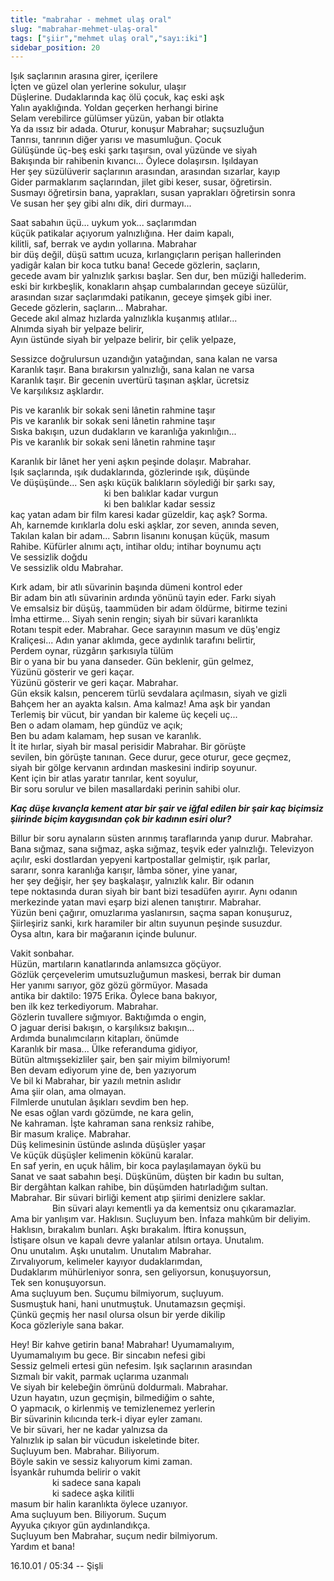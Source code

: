 ```yaml
---
title: "mabrahar - mehmet ulaş oral"
slug: "mabrahar-mehmet-ulaş-oral"
tags: ["şiir","mehmet ulaş oral","sayı:iki"]
sidebar_position: 20
---
```


Işık saçlarının arasına girer, içerilere\
İçten ve güzel olan yerlerine sokulur, ulaşır\
Düşlerine. Dudaklarında kaç ölü çocuk, kaç eski aşk\
Yalın ayaklığında. Yoldan geçerken herhangi birine\
Selam verebilirce gülümser yüzün, yaban bir otlakta\
Ya da ıssız bir adada. Oturur, konuşur Mabrahar; suçsuzluğun\
Tanrısı, tanrının diğer yarısı ve masumluğun. Çocuk\
Gülüşünde üç-beş eski şarkı taşırsın, oval yüzünde ve siyah\
Bakışında bir rahibenin kıvancı... Öylece dolaşırsın. Işıldayan\
Her şey süzülüverir saçlarının arasından, arasından sızarlar, kayıp\
Gider parmaklarım saçlarından, jilet gibi keser, susar, öğretirsin.\
Susmayı öğretirsin bana, yaprakları, susan yaprakları öğretirsin sonra\
Ve susan her şey gibi alnı dik, diri durmayı...

Saat sabahın üçü... uykum yok... saçlarımdan\
küçük patikalar açıyorum yalnızlığına. Her daim kapalı,\
kilitli, saf, berrak ve aydın yollarına. Mabrahar\
bir düş değil, düşü sattım ucuza, kırlangıçların perişan hallerinden\
yadigâr kalan bir koca tutku bana! Gecede gözlerin, saçların,\
gecede avam bir yalnızlık şarkısı başlar. Sen dur, ben müziği
hallederim.\
eski bir kırkbeşlik, konakların ahşap cumbalarından geceye süzülür,\
arasından sızar saçlarımdaki patikanın, geceye şimşek gibi iner.\
Gecede gözlerin, saçların... Mabrahar.\
Gecede akıl almaz hızlarda yalnızlıkla kuşanmış atlılar...\
Alnımda siyah bir yelpaze belirir,\
Ayın üstünde siyah bir yelpaze belirir, bir çelik yelpaze,

Sessizce doğrulursun uzandığın yatağından, sana kalan ne varsa\
Karanlık taşır. Bana bırakırsın yalnızlığı, sana kalan ne varsa\
Karanlık taşır. Bir gecenin uvertürü taşınan aşklar, ücretsiz\
Ve karşılıksız aşklardır.

Pis ve karanlık bir sokak seni lânetin rahmine taşır\
Pis ve karanlık bir sokak seni lânetin rahmine taşır\
Sıska bakışın, uzun dudakların ve karanlığa yakınlığın...\
Pis ve karanlık bir sokak seni lânetin rahmine taşır

Karanlık bir lânet her yeni aşkın peşinde dolaşır. Mabrahar.\
Işık saçlarında, ışık dudaklarında, gözlerinde ışık, düşünde\
Ve düşüşünde... Sen aşkı küçük balıkların söylediği bir şarkı say,\
                                      ki ben balıklar kadar vurgun\
                                      ki ben balıklar kadar sessiz\
kaç yatan adam bir film karesi kadar güzeldir, kaç aşk? Sorma.\
Ah, karnemde kırıklarla dolu eski aşklar, zor seven, anında seven,\
Takılan kalan bir adam... Sabrın lisanını konuşan küçük, masum\
Rahibe. Küfürler alnımı açtı, intihar oldu; intihar boynumu açtı\
Ve sessizlik doğdu\
Ve sessizlik oldu Mabrahar.

Kırk adam, bir atlı süvarinin başında dümeni kontrol eder\
Bir adam bin atlı süvarinin ardında yönünü tayin eder. Farkı siyah\
Ve emsalsiz bir düşüş, taammüden bir adam öldürme, bitirme tezini\
İmha ettirme... Siyah senin rengin; siyah bir süvari karanlıkta\
Rotanı tespit eder. Mabrahar. Gece sarayının masum ve düş'engiz\
Kraliçesi... Adın yanar aklımda, gece aydınlık tarafını belirtir,\
Perdem oynar, rüzgârın şarkısıyla tülüm\
Bir o yana bir bu yana danseder. Gün beklenir, gün gelmez,\
Yüzünü gösterir ve geri kaçar.\
Yüzünü gösterir ve geri kaçar. Mabrahar.\
Gün eksik kalsın, pencerem türlü sevdalara açılmasın, siyah ve gizli\
Bahçem her an ayakta kalsın. Ama kalmaz! Ama aşk bir yandan\
Terlemiş bir vücut, bir yandan bir kaleme üç keçeli uç...\
Ben o adam olamam, hep gündüz ve açık;\
Ben bu adam kalamam, hep susan ve karanlık.\
İt ite hırlar, siyah bir masal perisidir Mabrahar. Bir görüşte\
sevilen, bin görüşte tanınan. Gece durur, gece oturur, gece geçmez,\
siyah bir gölge kervanın ardından maskesini indirip soyunur.\
Kent için bir atlas yaratır tanrılar, kent soyulur,\
Bir soru sorulur ve bilen masallardaki perinin sahibi olur.

***Kaç düşe kıvançla kement atar bir şair ve iğfal edilen bir şair kaç
biçimsiz şiirinde biçim kaygısından çok bir kadının esiri olur?***

Billur bir soru aynaların süsten arınmış taraflarında yanıp durur.
Mabrahar.\
Bana sığmaz, sana sığmaz, aşka sığmaz, teşvik eder yalnızlığı.
Televizyon\
açılır, eski dostlardan yepyeni kartpostallar gelmiştir, ışık parlar,\
sararır, sonra karanlığa karışır, lâmba söner, yine yanar,\
her şey değişir, her şey başkalaşır, yalnızlık kalır. Bir odanın\
tepe noktasında duran siyah bir bant bizi tesadüfen ayırır. Aynı odanın\
merkezinde yatan mavi eşarp bizi alenen tanıştırır. Mabrahar.\
Yüzün beni çağırır, omuzlarıma yaslanırsın, saçma sapan konuşuruz,\
Şiirleşiriz sanki, kırk haramiler bir altın suyunun peşinde susuzdur.\
Oysa altın, kara bir mağaranın içinde bulunur.

Vakit sonbahar.\
Hüzün, martıların kanatlarında anlamsızca göçüyor.\
Gözlük çerçevelerim umutsuzluğumun maskesi, berrak bir duman\
Her yanımı sarıyor, göz gözü görmüyor. Masada\
antika bir daktilo: 1975 Erika. Öylece bana bakıyor,\
ben ilk kez terkediyorum. Mabrahar.\
Gözlerin tuvallere sığmıyor. Baktığımda o engin,\
O jaguar derisi bakışın, o karşılıksız bakışın...\
Ardımda bunalımcıların kitapları, önümde\
Karanlık bir masa... Ülke referanduma gidiyor,\
Bütün altmışsekizliler şair, ben şair miyim bilmiyorum!\
Ben devam ediyorum yine de, ben yazıyorum\
Ve bil ki Mabrahar, bir yazılı metnin aslıdır\
Ama şiir olan, ama olmayan.\
Filmlerde unutulan âşıkları sevdim ben hep.\
Ne esas oğlan vardı gözümde, ne kara gelin,\
Ne kahraman. İşte kahraman sana renksiz rahibe,\
Bir masum kraliçe. Mabrahar.\
Düş kelimesinin üstünde aslında düşüşler yaşar\
Ve küçük düşüşler kelimenin kökünü karalar.\
En saf yerin, en uçuk hâlim, bir koca paylaşılamayan öykü bu\
Sanat ve saat sabahın beşi. Düşkünüm, düşten bir kadın bu sultan,\
Bir dergâhtan kalkan rahibe, bin düşümden hatırladığım sultan.\
Mabrahar. Bir süvari birliği kement atıp şiirimi denizlere saklar.\
                 Bin süvari alayı kementli ya da kementsiz onu
çıkaramazlar.\
Ama bir yanlışım var. Haklısın. Suçluyum ben. İnfaza mahkûm bir
deliyim.\
Haklısın, bırakalım bunları. Aşkı bırakalım. İftira konuşsun,\
İstişare olsun ve kapalı devre yalanlar atılsın ortaya. Unutalım.\
Onu unutalım. Aşkı unutalım. Unutalım Mabrahar.\
Zırvalıyorum, kelimeler kayıyor dudaklarımdan,\
Dudaklarım mühürleniyor sonra, sen geliyorsun, konuşuyorsun,\
Tek sen konuşuyorsun.\
Ama suçluyum ben. Suçumu bilmiyorum, suçluyum.\
Susmuştuk hani, hani unutmuştuk. Unutamazsın geçmişi.\
Çünkü geçmiş her nasıl olursa olsun bir yerde dikilip\
Koca gözleriyle sana bakar.

Hey! Bir kahve getirin bana! Mabrahar! Uyumamalıyım,\
Uyumamalıyım bu gece. Bir sincabın nefesi gibi\
Sessiz gelmeli ertesi gün nefesim. Işık saçlarının arasından\
Sızmalı bir vakit, parmak uçlarıma uzanmalı\
Ve siyah bir kelebeğin ömrünü doldurmalı. Mabrahar.\
Uzun hayatın, uzun geçmişin, bilmediğim o sahte,\
O yapmacık, o kirlenmiş ve temizlenemez yerlerin\
Bir süvarinin kılıcında terk-i diyar eyler zamanı.\
Ve bir süvari, her ne kadar yalnızsa da\
Yalnızlık ip salan bir vücudun iskeletinde biter.\
Suçluyum ben. Mabrahar. Biliyorum.\
Böyle sakin ve sessiz kalıyorum kimi zaman.\
İsyankâr ruhumda belirir o vakit\
                 ki sadece sana kapalı\
                 ki sadece aşka kilitli\
masum bir halin karanlıkta öylece uzanıyor.\
Ama suçluyum ben. Biliyorum. Suçum\
Ayyuka çıkıyor gün aydınlandıkça.\
Suçluyum ben Mabrahar, suçum nedir bilmiyorum.\
Yardım et bana!

16.10.01 / 05:34 -- Şişli

